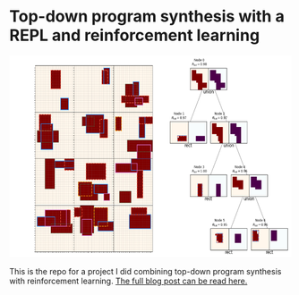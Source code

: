 
# Top-down program synthesis with a REPL and reinforcement learning

<p align="center">
  <img width="600" height="361" src="readme_mat/top_down_feat_img2.png">
</p>

This is the repo for a project I did combining top-down program synthesis with reinforcement learning. <a href="https://www.declanoller.com/2020/03/03/top-down-program-synthesis-with-a-repl-and-reinforcement-learning/">The full blog post can be read here.</a>
